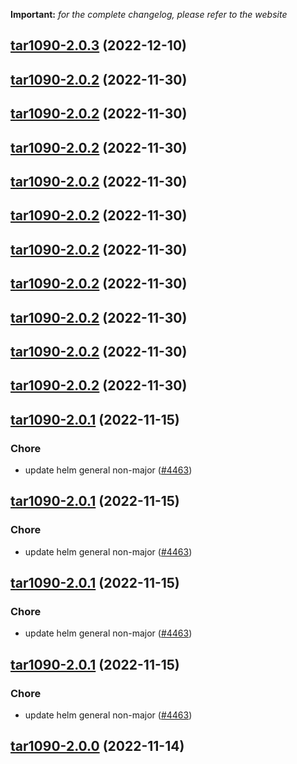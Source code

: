 **Important:**
*for the complete changelog, please refer to the website*




## [tar1090-2.0.3](https://github.com/truecharts/charts/compare/tar1090-2.0.2...tar1090-2.0.3) (2022-12-10)




## [tar1090-2.0.2](https://github.com/truecharts/charts/compare/tar1090-2.0.1...tar1090-2.0.2) (2022-11-30)




## [tar1090-2.0.2](https://github.com/truecharts/charts/compare/tar1090-2.0.1...tar1090-2.0.2) (2022-11-30)




## [tar1090-2.0.2](https://github.com/truecharts/charts/compare/tar1090-2.0.1...tar1090-2.0.2) (2022-11-30)




## [tar1090-2.0.2](https://github.com/truecharts/charts/compare/tar1090-2.0.1...tar1090-2.0.2) (2022-11-30)




## [tar1090-2.0.2](https://github.com/truecharts/charts/compare/tar1090-2.0.1...tar1090-2.0.2) (2022-11-30)




## [tar1090-2.0.2](https://github.com/truecharts/charts/compare/tar1090-2.0.1...tar1090-2.0.2) (2022-11-30)




## [tar1090-2.0.2](https://github.com/truecharts/charts/compare/tar1090-2.0.1...tar1090-2.0.2) (2022-11-30)




## [tar1090-2.0.2](https://github.com/truecharts/charts/compare/tar1090-2.0.1...tar1090-2.0.2) (2022-11-30)




## [tar1090-2.0.2](https://github.com/truecharts/charts/compare/tar1090-2.0.1...tar1090-2.0.2) (2022-11-30)




## [tar1090-2.0.2](https://github.com/truecharts/charts/compare/tar1090-2.0.1...tar1090-2.0.2) (2022-11-30)




## [tar1090-2.0.1](https://github.com/truecharts/charts/compare/tar1090-2.0.0...tar1090-2.0.1) (2022-11-15)

### Chore

- update helm general non-major ([#4463](https://github.com/truecharts/charts/issues/4463))
  
  


## [tar1090-2.0.1](https://github.com/truecharts/charts/compare/tar1090-2.0.0...tar1090-2.0.1) (2022-11-15)

### Chore

- update helm general non-major ([#4463](https://github.com/truecharts/charts/issues/4463))
  
  


## [tar1090-2.0.1](https://github.com/truecharts/charts/compare/tar1090-2.0.0...tar1090-2.0.1) (2022-11-15)

### Chore

- update helm general non-major ([#4463](https://github.com/truecharts/charts/issues/4463))
  
  


## [tar1090-2.0.1](https://github.com/truecharts/charts/compare/tar1090-2.0.0...tar1090-2.0.1) (2022-11-15)

### Chore

- update helm general non-major ([#4463](https://github.com/truecharts/charts/issues/4463))
  
  


## [tar1090-2.0.0](https://github.com/truecharts/charts/compare/tar1090-1.0.4...tar1090-2.0.0) (2022-11-14)


